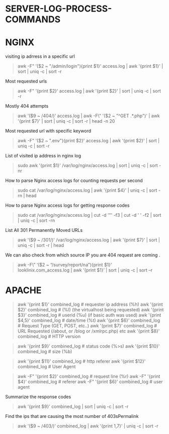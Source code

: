# SERVER-LOG-PROCESS-COMMANDS

# NGINX
visiting ip adrress in a specific url
>awk -F\" '($2 ~ "/admin/login"){print $1}' access.log | awk '{print $1}' | sort | uniq -c | sort -r

Most requested urls
>awk -F\" '{print $2}' access.log | awk '{print $2}' | sort | uniq -c | sort -r

Mostly 404 attempts
>awk '($9 ~ /404/)' access.log | awk -F\" '($2 ~ "^GET .*\.php")' | awk '{print $7}' | sort | uniq -c | sort -r | head -n 20


Most requested url with specific keyword
>awk -F\" '($2 ~ ".env"){print $2}' access.log | awk '{print $2}' | sort | uniq -c | sort -r

List of visited ip address in nginx log
>sudo awk '{print $1}' /var/log/nginx/access.log | sort | uniq -c | sort -nr


How to parse Nginx access logs for counting requests per second
>sudo cat /var/log/nginx/access.log | awk '{print $4}' | uniq -c | sort -rn | head


How to parse Nginx access logs for getting response codes
>sudo cat /var/log/nginx/access.log | cut -d '"' -f3 | cut -d ' ' -f2 | sort | uniq -c | sort -rn


List All 301 Permanently Moved URLs
>awk '($9 ~ /301/)' /var/log/nginx/access.log | awk '{print $7}' | sort | uniq -c | sort -r | head


We can also check from which source IP you are 404 request are coming .
>awk -F\” ‘($2 ~ “/survey/report/na”){print $1}’ looklinix.com_access.log | awk ‘{print $1}’ | sort | uniq -c | sort –r


# APACHE

> awk '{print $1}' combined_log         # requester ip address (%h)
> awk '{print $2}' combined_log         # (%l) (the virtualhost being requested)
> awk '{print $3}' combined_log         # userid (%u) (if basic auth was used)
> awk '{print $4,5}' combined_log       # date/time (%t)
> awk '{print $6}' combined_log         # Request Type (GET, POST, etc..)
> awk '{print $7}' combined_log         # URL Requested (/about, or /blog or /xmlrpc.php) etc
> awk '{print $8}' combined_log         # HTTP version 

> awk '{print $9}' combined_log         # status code (%>s)
> awk '{print $10}' combined_log        # size (%b)

> awk '{print $11}' combined_log        # http referer 
> awk '{print $12}' combined_log        # User Agent

> awk -F\" '{print $2}' combined_log    # request line (%r)
> awk -F\" '{print $4}' combined_log    # referer
> awk -F\" '{print $6}' combined_log    # user agent


Summarize the response codes
> awk '{print $9}' combined_log | sort | uniq -c | sort -r       

Find the ips that are causing the most number of 403sPermalink
> awk '($9 ~ /403/)' combined_log | awk '{print $1,$7}' | uniq -c | sort -r
